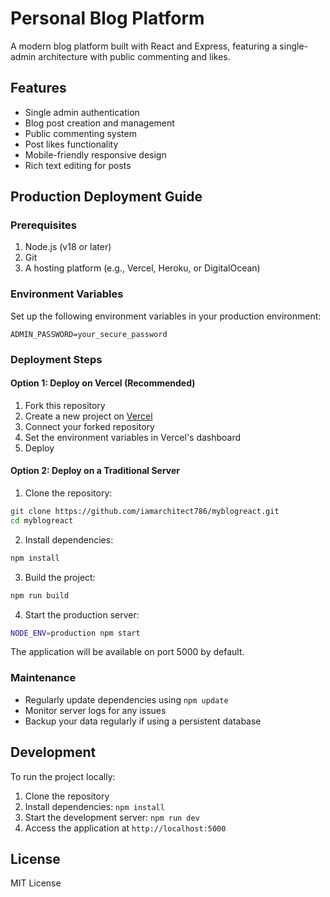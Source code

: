 # Personal Blog Platform

A modern blog platform built with React and Express, featuring a single-admin architecture with public commenting and likes.

## Features

- Single admin authentication
- Blog post creation and management
- Public commenting system
- Post likes functionality
- Mobile-friendly responsive design
- Rich text editing for posts

## Production Deployment Guide

### Prerequisites

1. Node.js (v18 or later)
2. Git
3. A hosting platform (e.g., Vercel, Heroku, or DigitalOcean)

### Environment Variables

Set up the following environment variables in your production environment:

```env
ADMIN_PASSWORD=your_secure_password
```

### Deployment Steps

#### Option 1: Deploy on Vercel (Recommended)

1. Fork this repository
2. Create a new project on [Vercel](https://vercel.com)
3. Connect your forked repository
4. Set the environment variables in Vercel's dashboard
5. Deploy

#### Option 2: Deploy on a Traditional Server

1. Clone the repository:
```bash
git clone https://github.com/iamarchitect786/myblogreact.git
cd myblogreact
```

2. Install dependencies:
```bash
npm install
```

3. Build the project:
```bash
npm run build
```

4. Start the production server:
```bash
NODE_ENV=production npm start
```

The application will be available on port 5000 by default.

### Maintenance

- Regularly update dependencies using `npm update`
- Monitor server logs for any issues
- Backup your data regularly if using a persistent database

## Development

To run the project locally:

1. Clone the repository
2. Install dependencies: `npm install`
3. Start the development server: `npm run dev`
4. Access the application at `http://localhost:5000`

## License

MIT License